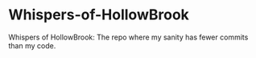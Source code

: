 # Whispers-of-HollowBrook
Whispers of HollowBrook: The repo where my sanity has fewer commits than my code.
